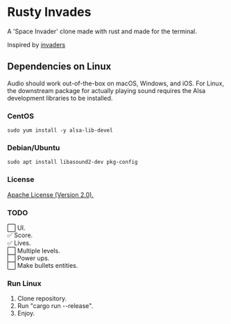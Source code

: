 # Rusty Invades

A 'Space Invader' clone made with rust and made for the terminal.

Inspired by [invaders](https://github.com/CleanCut/invaders)

## Dependencies on Linux

Audio should work out-of-the-box on macOS, Windows, and iOS. For Linux, the downstream package for actually playing
sound requires the Alsa development libraries to be installed.

### CentOS

```shell
sudo yum install -y alsa-lib-devel
```

### Debian/Ubuntu

```shell
sudo apt install libasound2-dev pkg-config
```

### License

[ Apache License (Version 2.0).](https://github.com/NicolasSabba/rusty-invades/blob/main/LICENSE)

### TODO

⬜ UI.  
✅ Score.  
✅ Lives.  
⬜ Multiple levels.  
⬜ Power ups.  
⬜ Make bullets entities.  

### Run Linux

1. Clone repository.
2. Run "cargo run --release".
3. Enjoy.
